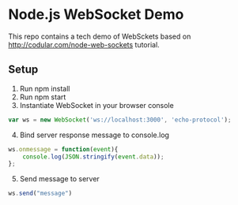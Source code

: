 # Node.js WebSocket Demo

This repo contains a tech demo of WebSckets based on http://codular.com/node-web-sockets tutorial.

## Setup

1. Run npm install
2. Run npm start
3. Instantiate WebSocket in your browser console

``` javascript
var ws = new WebSocket('ws://localhost:3000', 'echo-protocol');
```

4. Bind server response message to console.log

``` javascript
ws.onmessage = function(event){ 
    console.log(JSON.stringify(event.data));
};
```

5. Send message to server

``` javascript
ws.send("message")
```